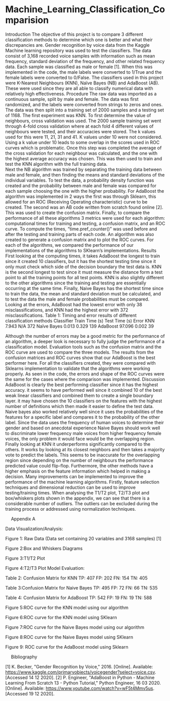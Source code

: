 # Machine_Learning_Classification_Comparision
Introduction
The objective of this project is to compare 3 different classification methods to determine which one is better and what their discrepancies are. Gender recognition by voice data from the Kaggle Machine learning repository was used to test the classifiers. The data consist of 3,168 recorded voice samples with information such as mean frequency, standard deviation of the frequency, and other related frequency data. Each sample was classified as male or female  [1]. When this was implemented in the code, the male labels were converted to 1/True and the female labels were converted to 0/False. The classifiers used in this project were K-Nearest Neighbours (KNN), Naïve Bayes (NB) and AdaBoost (AB). These were used since they are all able to classify numerical data with relatively high effectiveness. 
Procedure
The raw data was imported as a continuous sample, split by male and female. The data was first randomized, and the labels were converted from strings to zeros and ones. The data was then split into a training set of 2000 samples and a testing set of 1168. The first experiment was KNN. To first determine the value of neighbours, cross validation was used. The 2000 sample training set went through 4-fold cross validation where at each fold 4 different values of neighbours were tested, and their accuracies were stored. The k values used for this were 11, 21, 31 and 41. K values under 10 were not considered. Using a k value under 10 leads to some overlap in the scores used in ROC curves which is problematic. Once this step was completed the average of the cross validation for each neighbour was calculated, and the one with the highest average accuracy was chosen. This was then used to train and test the KNN algorithm with the full training data.  
Next the NB algorithm was trained by separating the training data between male and female, and then finding the means and standard deviations of the individual variables. To test the data, a probability density function was created and the probability between male and female was compared for each sample choosing the one with the higher probability. For AdaBoost the algorithm was implemented in 2 ways the first was through Sklearn, this allowed for an ROC (Receiving Operating characteristic) curve to be created. The second was an AB code written from scratch found online [2]. This was used to create the confusion matrix. 
Finally, to compare the performance of all these algorithms 3 metrics were used for each algorithm: computational times for training and testing, a confusion matrix, and an ROC curve. To compute the times, “time.pref_counter()” was used before and after the testing and training parts of each code. An algorithm was also created to generate a confusion matrix and to plot the ROC curves.
For each of the algorithms, we compared the performance of our implementations of the algorithms to SKlearn’s implementations.
Results
First looking at the computing times, it takes AdaBoost the longest to train since it created 10 classifiers, but it has the shortest testing time since it only must check which side of the decision boundary the test data is.  KNN is the second longest to test since it must measure the distance form a test point to all the training points for all test points.  KNN is also slightly different to the other algorithms since the training and testing are essentially occurring at the same time. Finally, Naive Bayes has the shortest time since to train the data, the mean and standard deviation must be calculated, and to test the data the male and female probabilities must be compared. Looking at the errors, AdaBoost had the lowest error with only 38 misclassifications, and KNN had the highest error with 372 misclassifications.
Table 1: Timing and error results of different classification methods
Classifier	Train Time (s)	Test Time (s)	Error
KNN	7.943	N/A	372
Naïve Bayes	0.013	0.329	139
AdaBoost	97.096	0.002	39

Although the number of errors may be a good metric for the performance of an algorithm, a deeper look is necessary to fully judge the performance of a classification model. Evaluation tools such as the confusion matrix and the ROC curve are used to compare the three models. The results from the confusion matrices and ROC curves show that our AdaBoost is the best performer here.
For all the classifiers created, they were compared with Sklearns implementation to validate that the algorithms were working properly. As seen in the code, the errors and shape of the ROC curves were the same for the cases where the comparison was implemented.
Discussion
AdaBoost is clearly the best performing classifier since it has the highest accuracy. it seems to have performed well since it combined 10 of the best weak linear classifiers and combined them to create a single boundary layer. it may have chosen the 10 classifiers on the features with the highest number of definitions which then made it easier to define the test data. Naive bayes also worked relatively well since it uses the probabilities of the features for a specific label and compares it to the probability of the other label. Since the data uses the frequency of human voices to determine their gender and based on anecdotal experience Naive Bayes should work well to discriminate lower frequency male voices from higher frequency female voices, the only problem it would face would be the overlapping region. Finally looking at KNN it underperforms significantly compared to the others. It works by looking at its closest neighbors and then takes a majority vote to predict the labels. This seems to be inaccurate for the overlapping region since depending on the number of neighbours the performance predicted value could flip-flop. Furthermore, the other methods have a higher emphasis on the feature information which helped in making a decision. 
Many improvements can be implemented to improve the performance of the machine learning algorithms. Firstly, feature selection techniques and dimensional reduction can be used to improve testing/training times. When analysing the T1/T2 plot, T2/T3 plot and box/whiskers plots shown in the appendix, we can see that there is a considerable number of outliers. The outliers can be excluded during the training process or addressed using normalization techniques.


 
Appendix A

Data Visualization/Analysis:
 
Figure 1: Raw Data (Data set containing 20 variables and 3168 samples) [1]
 
Figure 2:Box and Whiskers Diagrams
 
Figure 3:T1/T2 Plot
 
Figure 4:T2/T3 Plot
Model Evaluation:

Table 2: Confusion Matrix for KNN
TP: 407	FP: 202
FN: 154	TN: 405

Table 3:Confusion Matrix for Naive Bayes
TP: 495	FP: 72
FN: 66	TN: 535

Table 4: Confusion Matrix for AdaBoost
TP: 542	FP: 19
FN: 19	TN: 588

 
Figure 5:ROC curve for the KNN model using our algorithm

 
Figure 6:ROC curve for the KNN model using SKlearn
 
Figure 7:ROC curve for the Naive Bayes model using our algorithm

 
Figure 8:ROC curve for the Naive Bayes model using SKlearn
 
Figure 9: ROC curve for the AdaBoost model using Sklearn

 
Bibliography

[1] 	K. Becker, "Gender Recognition by Voice," 2016. [Online]. Available: https://www.kaggle.com/primaryobjects/voicegender?select=voice.csv. [Accessed 14 12 2020].
[2] 	P. Engineer, "AdaBoost in Python - Machine Learning From Scratch 13 - Python Tutorial," Python Engineer, 16 03 2020. [Online]. Available: https://www.youtube.com/watch?v=wF5t4Mmv5us. [Accessed 19 12 2020].



